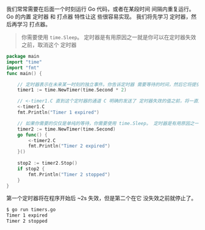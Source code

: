 
我们常常需要在后面一个时刻运行 Go 代码，或者在某段时间 间隔内重复运行。
Go 的内置 定时器 和 打点器 特性让这 些很容易实现。
我们将先学习 定时器，然后再学习 打点器。


> 你需要使用 `time.Sleep`。 定时器是有用原因之一就是你可以在定时器失效之前，取消这个 定时器

```go
package main
import "time"
import "fmt"
func main() {

    // 定时器表示在未来某一时刻的独立事件。你告诉定时器 需要等待的时间，然后它将提供一个用于通知的通道。 这里的定时器将等待 2 秒。
    timer1 := time.NewTimer(time.Second * 2)

    // <-timer1.C 直到这个定时器的通道 C 明确的发送了 定时器失效的值之前，将一直阻塞。
    <-timer1.C
    fmt.Println("Timer 1 expired")

    // 如果你需要的仅仅是单纯的等待，你需要使用 time.Sleep。 定时器是有用原因之一就是你可以在定时器失效之前，取消这个 定时器。这是一个例子
    timer2 := time.NewTimer(time.Second)
    go func() {
        <-timer2.C
        fmt.Println("Timer 2 expired")
    }()
    
    stop2 := timer2.Stop()
    if stop2 {
        fmt.Println("Timer 2 stopped")
    }
}
```

第一个定时器将在程序开始后 ~2s 失效，但是第二个在它 没失效之前就停止了。

```sh
$ go run timers.go
Timer 1 expired
Timer 2 stopped
```
